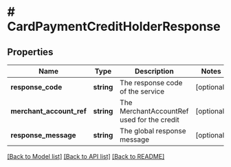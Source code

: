 # # CardPaymentCreditHolderResponse

## Properties

Name | Type | Description | Notes
------------ | ------------- | ------------- | -------------
**response_code** | **string** | The response code of the service | [optional] 
**merchant_account_ref** | **string** | The MerchantAccountRef used for the credit | [optional] 
**response_message** | **string** | The global response message | [optional] 

[[Back to Model list]](../../README.md#documentation-for-models) [[Back to API list]](../../README.md#documentation-for-api-endpoints) [[Back to README]](../../README.md)


